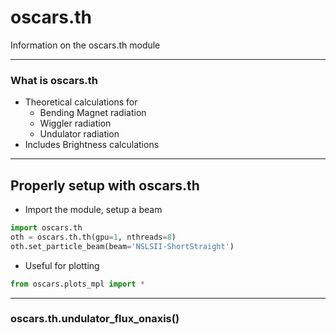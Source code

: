 # oscars.th

Information on the oscars.th module

---

### What is oscars.th

- Theoretical calculations for
  - Bending Magnet radiation
  - Wiggler radiation
  - Undulator radiation
- Includes Brightness calculations

---

## Properly setup with oscars.th
- Import the module, setup a beam

```python
import oscars.th
oth = oscars.th.th(gpu=1, nthreads=8)
oth.set_particle_beam(beam='NSLSII-ShortStraight')
```

- Useful for plotting

```python
from oscars.plots_mpl import *
```

---


### oscars.th.undulator_flux_onaxis()

